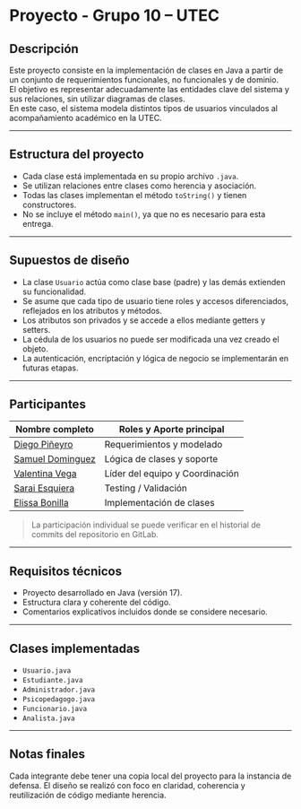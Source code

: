 # Proyecto - Grupo 10 – UTEC

## Descripción

Este proyecto consiste en la implementación de clases en Java a partir de un conjunto de requerimientos funcionales, no funcionales y de dominio.  
El objetivo es representar adecuadamente las entidades clave del sistema y sus relaciones, sin utilizar diagramas de clases.  
En este caso, el sistema modela distintos tipos de usuarios vinculados al acompañamiento académico en la UTEC.

---

## Estructura del proyecto

- Cada clase está implementada en su propio archivo `.java`.
- Se utilizan relaciones entre clases como herencia y asociación.
- Todas las clases implementan el método `toString()` y tienen constructores.
- No se incluye el método `main()`, ya que no es necesario para esta entrega.

---

## Supuestos de diseño

- La clase `Usuario` actúa como clase base (padre) y las demás extienden su funcionalidad.
- Se asume que cada tipo de usuario tiene roles y accesos diferenciados, reflejados en los atributos y métodos.
- Los atributos son privados y se accede a ellos mediante getters y setters.
- La cédula de los usuarios no puede ser modificada una vez creado el objeto.
- La autenticación, encriptación y lógica de negocio se implementarán en futuras etapas.

---

## Participantes

| Nombre completo | Roles y Aporte principal |
|-----------------|---------------------------|
| [Diego Piñeyro](https://github.com/Diego-Elian) | Requerimientos y modelado |
| [Samuel Dominguez](https://github.com/SamuelDutec) | Lógica de clases y soporte |
| [Valentina Vega](https://github.com/ValentinaVega34) | Líder del equipo y Coordinación |
| [Sarai Esquiera](https://github.com/saraiesquiera) | Testing / Validación |
| [Elissa Bonilla](https://github.com/elissa-bonilla) | Implementación de clases |

> La participación individual se puede verificar en el historial de commits del repositorio en GitLab.

---

## Requisitos técnicos

- Proyecto desarrollado en Java (versión 17).
- Estructura clara y coherente del código.
- Comentarios explicativos incluidos donde se considere necesario.

---

## Clases implementadas

- `Usuario.java`  
- `Estudiante.java`  
- `Administrador.java`  
- `Psicopedagogo.java`  
- `Funcionario.java`  
- `Analista.java`  

---

## Notas finales

Cada integrante debe tener una copia local del proyecto para la instancia de defensa. El diseño se realizó con foco en claridad, coherencia y reutilización de código mediante herencia.
